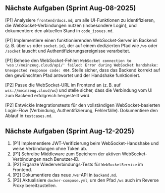 
## Nächste Aufgaben (Sprint Aug-08-2025)

[P1] Analysiere `frontend/docs.md`, um alle UI-Funktionen zu identifizieren, die WebSocket-Verbindungen nutzen (insbesondere Login), und dokumentiere den aktuellen Stand in `code_issues.md`.

[P1] Implementiere einen funktionierenden WebSocket-Server im Backend (z. B. über `ws` oder `socket.io`), der auf einem dedizierten Pfad wie `/ws` oder `/socket` lauscht und Authentifizierungsereignisse verarbeitet.

[P1] Behebe den WebSocket-Fehler: `WebSocket connection to 'wss://meinzeug.cloud/api/' failed: Error during WebSocket handshake: Unexpected response code: 404`. Stelle sicher, dass das Backend korrekt auf den gewünschten Pfad antwortet und der Handshake funktioniert.

[P2] Passe die WebSocket-URL im Frontend an (z. B. auf `wss://meinzeug.cloud/ws`) und stelle sicher, dass die Verbindung vom UI zum Backend erfolgreich hergestellt wird.

[P2] Entwickle Integrationstests für den vollständigen WebSocket-basierten Login-Flow (Verbindung, Authentifizierung, Fehlerfälle). Dokumentiere den Ablauf in `testcases.md`.

## Nächste Aufgaben (Sprint Aug-12-2025)
1. [P1] Implementiere JWT-Verifizierung beim WebSocket-Handshake und weise Verbindungen ohne Token ab.
2. [P1] Schreibe Middleware zum Speichern der aktiven WebSocket-Verbindungen nach Benutzer-ID.
3. [P2] Ergänze Wiederverbindungs-Tests für `WebSocketService` im Frontend.
4. [P2] Dokumentiere das neue `/ws`-API in `backend.md`.
5. [P3] Aktualisiere `docker-compose.yml`, um den Pfad `/ws` auch im Reverse Proxy bereitzustellen.
